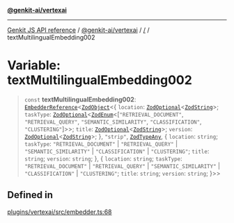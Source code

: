[**@genkit-ai/vertexai**](../README.md)

***

[Genkit JS API reference](../../../README.md) / [@genkit-ai/vertexai](../README.md) / [/](../README.md) / textMultilingualEmbedding002

# Variable: textMultilingualEmbedding002

> `const` **textMultilingualEmbedding002**: [`EmbedderReference`](../../../genkit/interfaces/EmbedderReference.md)\<[`ZodObject`](../../../genkit/namespaces/z/classes/ZodObject.md)\<\{ `location`: [`ZodOptional`](../../../genkit/namespaces/z/classes/ZodOptional.md)\<[`ZodString`](../../../genkit/namespaces/z/classes/ZodString.md)\>; `taskType`: [`ZodOptional`](../../../genkit/namespaces/z/classes/ZodOptional.md)\<[`ZodEnum`](../../../genkit/namespaces/z/classes/ZodEnum.md)\<[`"RETRIEVAL_DOCUMENT"`, `"RETRIEVAL_QUERY"`, `"SEMANTIC_SIMILARITY"`, `"CLASSIFICATION"`, `"CLUSTERING"`]\>\>; `title`: [`ZodOptional`](../../../genkit/namespaces/z/classes/ZodOptional.md)\<[`ZodString`](../../../genkit/namespaces/z/classes/ZodString.md)\>; `version`: [`ZodOptional`](../../../genkit/namespaces/z/classes/ZodOptional.md)\<[`ZodString`](../../../genkit/namespaces/z/classes/ZodString.md)\>; \}, `"strip"`, [`ZodTypeAny`](../../../genkit/namespaces/z/type-aliases/ZodTypeAny.md), \{ `location`: `string`; `taskType`: `"RETRIEVAL_DOCUMENT"` \| `"RETRIEVAL_QUERY"` \| `"SEMANTIC_SIMILARITY"` \| `"CLASSIFICATION"` \| `"CLUSTERING"`; `title`: `string`; `version`: `string`; \}, \{ `location`: `string`; `taskType`: `"RETRIEVAL_DOCUMENT"` \| `"RETRIEVAL_QUERY"` \| `"SEMANTIC_SIMILARITY"` \| `"CLASSIFICATION"` \| `"CLUSTERING"`; `title`: `string`; `version`: `string`; \}\>\>

## Defined in

[plugins/vertexai/src/embedder.ts:68](https://github.com/firebase/genkit/blob/286538acadb0c266800cfa4edc099546226d5af8/js/plugins/vertexai/src/embedder.ts#L68)
